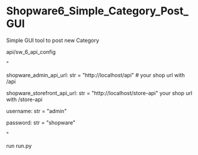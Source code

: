 # Shopware6_Simple_Category_Post_GUI
Simple GUI tool to post new Category

api/sw_6_api_config

"

shopware_admin_api_url: str = "http://localhost/api" # your shop url with /api

shopware_storefront_api_url: str = "http://localhost/store-api" your shop url with /store-api


username: str = "admin"

password: str = "shopware"

"



run run.py
